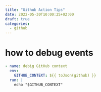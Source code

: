```yaml
---
title: "Github Action Tips"
date: 2022-05-30T10:00:25+02:00
draft: true
categories:
  - github
---
```


# how to debug events

```yaml
- name: debig GitHub context
  env:
    GITHUB_CONTEXT: ${{ toJson(github) }}
  run: |
    echo "$GITHUB_CONTEXT"
```

